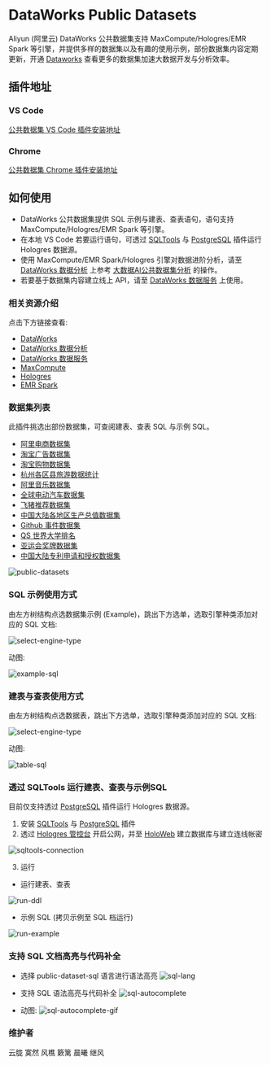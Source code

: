 # DataWorks Public Datasets

Aliyun (阿里云) DataWorks 公共数据集支持 MaxCompute/Hologres/EMR Spark 等引擎，并提供多样的数据集以及有趣的使用示例，部份数据集内容定期更新，开通 [Dataworks](https://www.aliyun.com/product/bigdata/ide/) 查看更多的数据集加速大数据开发与分析效率。

## 插件地址

### VS Code
[公共数据集 VS Code 插件安装地址](https://marketplace.visualstudio.com/items?itemName=dataworks.public-dataset)


### Chrome
[公共数据集 Chrome 插件安装地址](https://chromewebstore.google.com/detail/%E9%98%BF%E9%87%8C%E4%BA%91-dataworks-%E5%85%AC%E5%85%B1%E6%95%B0%E6%8D%AE%E9%9B%86/dhddjlgoniabgogocminjceggkleeclk?hl=en)

## 如何使用

- DataWorks 公共数据集提供 SQL 示例与建表、查表语句，语句支持 MaxCompute/Hologres/EMR Spark 等引擎。
- 在本地 VS Code 若要运行语句，可透过 [SQLTools](https://marketplace.visualstudio.com/items?itemName=mtxr.sqltools) 与 [PostgreSQL](https://marketplace.visualstudio.com/items?itemName=mtxr.sqltools-driver-pg) 插件运行 Hologres 数据源。
- 使用 MaxCompute/EMR Spark/Hologres 引擎对数据进阶分析，请至 [DataWorks 数据分析](https://da-cn-shanghai.data.aliyun.com/) 上参考 [大数据AI公共数据集分析](https://help.aliyun.com/zh/dataworks/getting-started/use-big-data-and-ai-to-analyze-public-datasets) 的操作。
- 若要基于数据集内容建立线上 API，请至 [DataWorks 数据服务](https://ds-cn-shanghai.data.aliyun.com/) 上使用。

### 相关资源介绍

点击下方链接查看:

- [DataWorks](https://www.aliyun.com/product/bigdata/ide/)
- [DataWorks 数据分析](https://da-cn-shanghai.data.aliyun.com/)
- [DataWorks 数据服务](https://ds-cn-shanghai.data.aliyun.com/)
- [MaxCompute](https://www.aliyun.com/product/odps/)
- [Hologres](https://www.aliyun.com/product/bigdata/hologram/)
- [EMR Spark](https://www.aliyun.com/product/bigdata/emapreduce/)

### 数据集列表

此插件挑选出部份数据集，可查阅建表、查表 SQL 与示例 SQL。

- [阿里电商数据集](https://dataworks.console.aliyun.com/publicDatasets/701)
- [淘宝广告数据集](https://dataworks.console.aliyun.com/publicDatasets/703)
- [淘宝购物数据集](https://dataworks.console.aliyun.com/publicDatasets/702)
- [杭州各区县旅游数据统计](https://dataworks.console.aliyun.com/publicDatasets/1002)
- [阿里音乐数据集](https://dataworks.console.aliyun.com/publicDatasets/705)
- [全球电动汽车数据集](https://dataworks.console.aliyun.com/publicDatasets/1004)
- [飞猪推荐数据集](https://dataworks.console.aliyun.com/publicDatasets/704)
- [中国大陆各地区生产总值数据集](https://dataworks.console.aliyun.com/publicDatasets/1003)
- [Github 事件数据集](https://dataworks.console.aliyun.com/publicDatasets/706)
- [QS 世界大学排名](https://dataworks.console.aliyun.com/publicDatasets/1001)
- [亚运会奖牌数据集](https://dataworks.console.aliyun.com/publicDatasets/1005)
- [中国大陆专利申请和授权数据集](https://dataworks.console.aliyun.com/publicDatasets/1006)

![public-datasets](https://img.alicdn.com/imgextra/i4/O1CN01daFKhK28m96ZDOTP7_!!6000000007974-2-tps-1360-1370.png)


### SQL 示例使用方式

由左方树结构点选数据集示例 (Example)，跳出下方选单，选取引擎种类添加对应的 SQL 文档:

![select-engine-type](https://img.alicdn.com/imgextra/i2/O1CN01m14OJB1NFpDHsjWiq_!!6000000001541-2-tps-1718-564.png)

动图:

![example-sql](https://img.alicdn.com/imgextra/i2/O1CN01lS5Jpp1YLHi1VUa3c_!!6000000003042-1-tps-2878-1748.gif)

### 建表与查表使用方式

由左方树结构点选数据表，跳出下方选单，选取引擎种类添加对应的 SQL 文档:

![select-engine-type](https://img.alicdn.com/imgextra/i2/O1CN01m14OJB1NFpDHsjWiq_!!6000000001541-2-tps-1718-564.png)

动图:

![table-sql](https://img.alicdn.com/imgextra/i2/O1CN01ihAUsX29Ls04vs3NE_!!6000000008052-1-tps-2878-1742.gif)

### 透过 SQLTools 运行建表、查表与示例SQL

目前仅支持透过 [PostgreSQL](https://marketplace.visualstudio.com/items?itemName=mtxr.sqltools-driver-pg) 插件运行 Hologres 数据源。

1. 安装 [SQLTools](https://marketplace.visualstudio.com/items?itemName=mtxr.sqltools) 与 [PostgreSQL](https://marketplace.visualstudio.com/items?itemName=mtxr.sqltools-driver-pg) 插件
2. 透过 [Hologres 管控台](https://hologram.console.aliyun.com/) 开启公网，并至 [HoloWeb](https://holoweb-cn-shanghai.data.aliyun.com/) 建立数据库与建立连线帐密

![sqltools-connection](https://img.alicdn.com/imgextra/i3/O1CN01jvB9Y021rSOBia4jG_!!6000000007038-2-tps-2880-1388.png)

3. 运行
- 运行建表、查表

![run-ddl](https://img.alicdn.com/imgextra/i3/O1CN01r0D4pB1JlBsOwJF3g_!!6000000001068-1-tps-2878-1748.gif)

- 示例 SQL (拷贝示例至 SQL 档运行)

![run-example](https://img.alicdn.com/imgextra/i2/O1CN014KNRLv1ql56PwePSJ_!!6000000005535-1-tps-2878-1742.gif)

### 支持 SQL 文档高亮与代码补全

- 选择 public-dataset-sql 语言进行语法高亮
![sql-lang](https://img.alicdn.com/imgextra/i3/O1CN01Uwdpff1pZLKwgEd4g_!!6000000005374-2-tps-1000-607.png)

- 支持 SQL 语法高亮与代码补全
![sql-autocomplete](https://img.alicdn.com/imgextra/i3/O1CN01fmkVei1j3qP4xzcwA_!!6000000004493-2-tps-1000-578.png)

- 动图:
![sql-autocomplete-gif](https://img.alicdn.com/imgextra/i4/O1CN01l8W9UF27nEQjkPEb4_!!6000000007841-1-tps-2878-1660.gif)


### 维护者

云胧 寞然 风樵 簌篱 晨曦 继风
